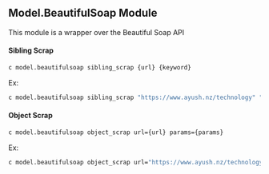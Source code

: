  ## Model.BeautifulSoap Module

This module is a wrapper over the Beautiful Soap API

#### Sibling Scrap
```bash
c model.beautifulsoap sibling_scrap {url} {keyword}
```

Ex: 
```bash
c model.beautifulsoap sibling_scrap "https://www.ayush.nz/technology" "Introduction"
```

#### Object Scrap
```bash
c model.beautifulsoap object_scrap url={url} params={params}
```

Ex: 
```bash
c model.beautifulsoap object_scrap url="https://www.ayush.nz/technology" params="{title: h5.card-title, content: small.card-text}"
```
